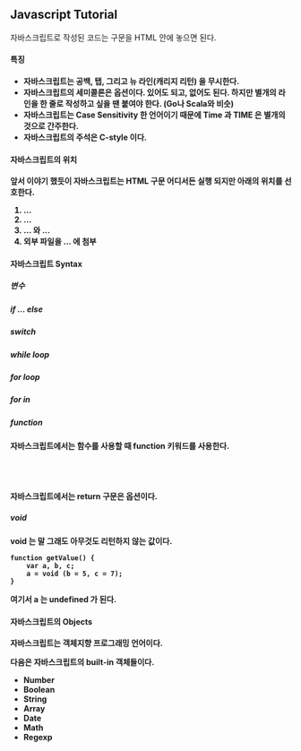 ## Javascript Tutorial

자바스크립트로 작성된 코드는 **<script>...</script>** 구문을 HTML 안에 놓으면 된다. **<script>** 구문이 어디있든 실행되지만 보통은 **<head>** 태그에 있는 것을 추천한다.

<pre><code><script ...>
    Javascript Code
</script>
</code></pre>

#### 특징
- 자바스크립트는 공백, 탭, 그리고 뉴 라인(캐리지 리턴) 을 무시한다.
- 자바스크립트의 세미콜론은 옵션이다. 있어도 되고, 없어도 된다. 하지만 별개의 라인을 한 줄로 작성하고 싶을 땐 붙여야 한다. (Go나 Scala와 비슷)
- 자바스크립트는 Case Sensitivity 한 언어이기 때문에 Time 과 TIME 은 별개의 것으로 간주한다.
- 자바스크립트의 주석은 C-style 이다.

#### 자바스크립트의 위치
앞서 이야기 했듯이 자바스크립트는 HTML 구문 어디서든 실행 되지만 아래의 위치를 선호한다.
1. <head> ... </head>
2. <body> ... </body>
3. <body> ... </body> 와 <head> ... </head>
4. 외부 파일을 <head> ... </head> 에 첨부

#### 자바스크립트 Syntax

##### 변수

##### if ... else

##### switch

##### while loop

##### for loop

##### for in

##### function
자바스크립트에서는 함수를 사용할 때 **function** 키워드를 사용한다.

<pre><code><script type="text/javascript">
    function functionname(parameter-list) {
        statements
    }
</script>
</code></pre>

자바스크립트에서는 **return** 구문은 옵션이다.

##### void
**void** 는 말 그래도 아무것도 리턴하지 않는 값이다.

<pre><code>function getValue() {
    var a, b, c;
    a = void (b = 5, c = 7);
}
</code></pre>

여기서 a 는 undefined 가 된다.

#### 자바스크립트의 Objects
자바스크립트는 객체지향 프로그래밍 언어이다.

다음은 자바스크립트의 built-in 객체들이다.

- Number
- Boolean
- String
- Array
- Date
- Math
- Regexp
